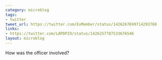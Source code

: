 ```yaml
---
category: microblog
tags:
- twitter
tweet_url: https://twitter.com/ExMember/status/1426267699714293760
links:
- https://twitter.com/LAPDPIO/status/1426257787533676546
layout: microblog
---
```

How was the officer involved?
